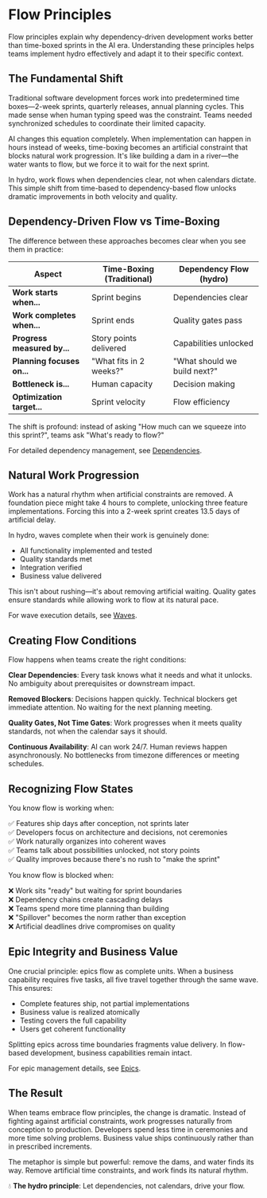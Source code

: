 # Flow Principles

Flow principles explain why dependency-driven development works better than time-boxed sprints in the AI era. Understanding these principles helps teams implement hydro effectively and adapt it to their specific context.

## The Fundamental Shift

Traditional software development forces work into predetermined time boxes—2-week sprints, quarterly releases, annual planning cycles. This made sense when human typing speed was the constraint. Teams needed synchronized schedules to coordinate their limited capacity.

AI changes this equation completely. When implementation can happen in hours instead of weeks, time-boxing becomes an artificial constraint that blocks natural work progression. It's like building a dam in a river—the water wants to flow, but we force it to wait for the next sprint.

In hydro, work flows when dependencies clear, not when calendars dictate. This simple shift from time-based to dependency-based flow unlocks dramatic improvements in both velocity and quality.

## Dependency-Driven Flow vs Time-Boxing

The difference between these approaches becomes clear when you see them in practice:

| Aspect | Time-Boxing (Traditional) | Dependency Flow (hydro) |
|--------|--------------------------|-------------------------|
| **Work starts when...** | Sprint begins | Dependencies clear |
| **Work completes when...** | Sprint ends | Quality gates pass |
| **Progress measured by...** | Story points delivered | Capabilities unlocked |
| **Planning focuses on...** | "What fits in 2 weeks?" | "What should we build next?" |
| **Bottleneck is...** | Human capacity | Decision making |
| **Optimization target...** | Sprint velocity | Flow efficiency |

The shift is profound: instead of asking "How much can we squeeze into this sprint?", teams ask "What's ready to flow?"

For detailed dependency management, see [Dependencies](./dependencies.md).

## Natural Work Progression

Work has a natural rhythm when artificial constraints are removed. A foundation piece might take 4 hours to complete, unlocking three feature implementations. Forcing this into a 2-week sprint creates 13.5 days of artificial delay.

In hydro, waves complete when their work is genuinely done:
- All functionality implemented and tested
- Quality standards met
- Integration verified
- Business value delivered

This isn't about rushing—it's about removing artificial waiting. Quality gates ensure standards while allowing work to flow at its natural pace.

For wave execution details, see [Waves](./waves.md).

## Creating Flow Conditions

Flow happens when teams create the right conditions:

**Clear Dependencies**: Every task knows what it needs and what it unlocks. No ambiguity about prerequisites or downstream impact.

**Removed Blockers**: Decisions happen quickly. Technical blockers get immediate attention. No waiting for the next planning meeting.

**Quality Gates, Not Time Gates**: Work progresses when it meets quality standards, not when the calendar says it should.

**Continuous Availability**: AI can work 24/7. Human reviews happen asynchronously. No bottlenecks from timezone differences or meeting schedules.

## Recognizing Flow States

You know flow is working when:

✅ Features ship days after conception, not sprints later  
✅ Developers focus on architecture and decisions, not ceremonies  
✅ Work naturally organizes into coherent waves  
✅ Teams talk about possibilities unlocked, not story points  
✅ Quality improves because there's no rush to "make the sprint"  

You know flow is blocked when:

❌ Work sits "ready" but waiting for sprint boundaries  
❌ Dependency chains create cascading delays  
❌ Teams spend more time planning than building  
❌ "Spillover" becomes the norm rather than exception  
❌ Artificial deadlines drive compromises on quality  

## Epic Integrity and Business Value

One crucial principle: epics flow as complete units. When a business capability requires five tasks, all five travel together through the same wave. This ensures:

- Complete features ship, not partial implementations
- Business value is realized atomically
- Testing covers the full capability
- Users get coherent functionality

Splitting epics across time boundaries fragments value delivery. In flow-based development, business capabilities remain intact.

For epic management details, see [Epics](./epics.md).

## The Result

When teams embrace flow principles, the change is dramatic. Instead of fighting against artificial constraints, work progresses naturally from conception to production. Developers spend less time in ceremonies and more time solving problems. Business value ships continuously rather than in prescribed increments.

The metaphor is simple but powerful: remove the dams, and water finds its way. Remove artificial time constraints, and work finds its natural rhythm.

💧 **The hydro principle**: Let dependencies, not calendars, drive your flow.